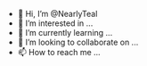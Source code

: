 - 👋 Hi, I’m @NearlyTeal
- 👀 I’m interested in ...
- 🌱 I’m currently learning ...
- 💞️ I’m looking to collaborate on ...
- 📫 How to reach me ...

<!---
NearlyTeal/NearlyTeal is a ✨ special ✨ repository because its `README.md` (this file) appears on your GitHub profile.
You can click the Preview link to take a look at your changes.
--->
